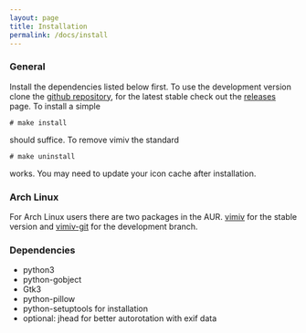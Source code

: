 ```yaml
---
layout: page
title: Installation
permalink: /docs/install
---
```


### General

Install the dependencies listed below first. To use the
development version clone the
[github repository](https://github.com/karlch/vimiv),
for the latest stable check out the 
[releases](https://github.com/karlch/vimiv/releases)
page. To install a simple
```
# make install
```
should suffice. To remove vimiv the standard
```
# make uninstall
```
works. You may need to update your icon cache after installation.

### Arch Linux

For Arch Linux users there are two packages in the AUR.
[vimiv](https://aur.archlinux.org/packages/vimiv/) for the
stable version and
[vimiv-git](https://aur.archlinux.org/packages/vimiv-git/)
for the development branch.

### Dependencies

* python3
* python-gobject
* Gtk3
* python-pillow
* python-setuptools for installation
* optional: jhead for better autorotation with exif data
